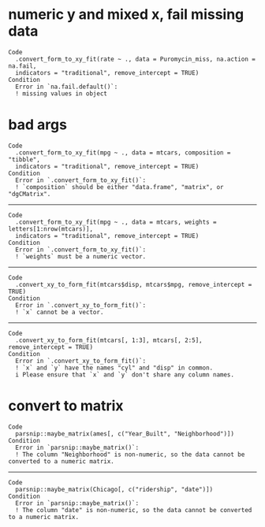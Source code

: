 # numeric y and mixed x, fail missing data

    Code
      .convert_form_to_xy_fit(rate ~ ., data = Puromycin_miss, na.action = na.fail,
      indicators = "traditional", remove_intercept = TRUE)
    Condition
      Error in `na.fail.default()`:
      ! missing values in object

# bad args

    Code
      .convert_form_to_xy_fit(mpg ~ ., data = mtcars, composition = "tibble",
      indicators = "traditional", remove_intercept = TRUE)
    Condition
      Error in `.convert_form_to_xy_fit()`:
      ! `composition` should be either "data.frame", "matrix", or "dgCMatrix".

---

    Code
      .convert_form_to_xy_fit(mpg ~ ., data = mtcars, weights = letters[1:nrow(mtcars)],
      indicators = "traditional", remove_intercept = TRUE)
    Condition
      Error in `.convert_form_to_xy_fit()`:
      ! `weights` must be a numeric vector.

---

    Code
      .convert_xy_to_form_fit(mtcars$disp, mtcars$mpg, remove_intercept = TRUE)
    Condition
      Error in `.convert_xy_to_form_fit()`:
      ! `x` cannot be a vector.

---

    Code
      .convert_xy_to_form_fit(mtcars[, 1:3], mtcars[, 2:5], remove_intercept = TRUE)
    Condition
      Error in `.convert_xy_to_form_fit()`:
      ! `x` and `y` have the names "cyl" and "disp" in common.
      i Please ensure that `x` and `y` don't share any column names.

# convert to matrix

    Code
      parsnip::maybe_matrix(ames[, c("Year_Built", "Neighborhood")])
    Condition
      Error in `parsnip::maybe_matrix()`:
      ! The column "Neighborhood" is non-numeric, so the data cannot be converted to a numeric matrix.

---

    Code
      parsnip::maybe_matrix(Chicago[, c("ridership", "date")])
    Condition
      Error in `parsnip::maybe_matrix()`:
      ! The column "date" is non-numeric, so the data cannot be converted to a numeric matrix.

